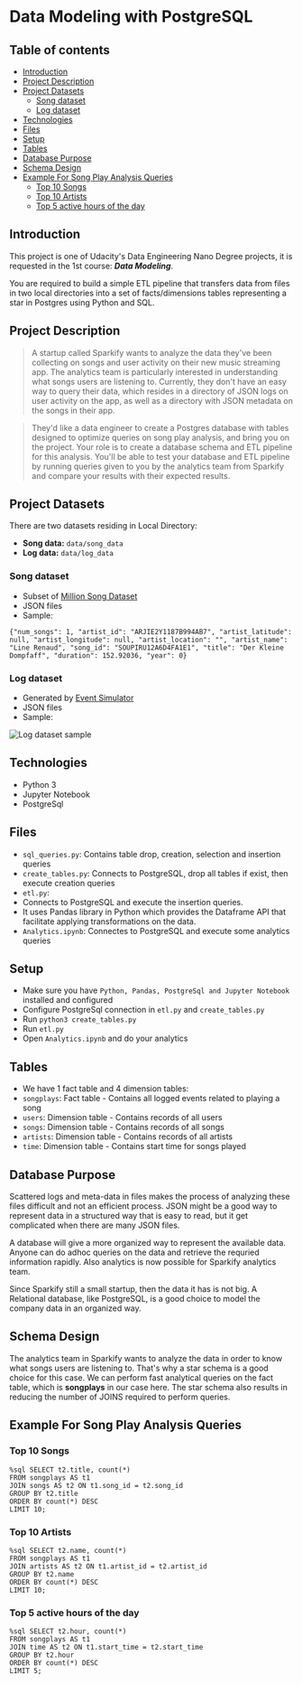 # Data Modeling with PostgreSQL

## Table of contents
- [Introduction](#introduction)
- [Project Description](#project-description)
- [Project Datasets](#project-datasets)
  * [Song dataset](#song-dataset)
  * [Log dataset](#log-dataset)
- [Technologies](#technologies)
- [Files](#files)
- [Setup](#setup)
- [Tables](#tables)
- [Database Purpose](#database-purpose)
- [Schema Design](#schema-design)
- [Example For Song Play Analysis Queries](#example-for-song-play-analysis-queries)
  * [Top 10 Songs](#top-10-songs)
  * [Top 10 Artists](#top-10-artists)
  * [Top 5 active hours of the day](#top-5-active-hours-of-the-day)

## Introduction
This project is one of Udacity's Data Engineering Nano Degree projects\, it is requested in the 1st course: ***Data Modeling***.

You are required to build a simple ETL pipeline that transfers data from files in two local directories into a set of facts/dimensions tables representing a star in Postgres using Python and SQL.

## Project Description
>A startup called Sparkify wants to analyze the data they've been collecting on songs and user activity on their new music streaming app. The analytics team is particularly interested in understanding what songs users are listening to. Currently, they don't have an easy way to query their data, which resides in a directory of JSON logs on user activity on the app, as well as a directory with JSON metadata on the songs in their app.

>They'd like a data engineer to create a Postgres database with tables designed to optimize queries on song play analysis, and bring you on the project. Your role is to create a database schema and ETL pipeline for this analysis. You'll be able to test your database and ETL pipeline by running queries given to you by the analytics team from Sparkify and compare your results with their expected results.

## Project Datasets
There are two datasets residing in Local Directory:

- **Song data:** `data/song_data`
- **Log data:** `data/log_data`

### Song dataset
- Subset of [Million Song Dataset](http://millionsongdataset.com/)
- JSON files
- Sample:

```{"num_songs": 1, "artist_id": "ARJIE2Y1187B994AB7", "artist_latitude": null, "artist_longitude": null, "artist_location": "", "artist_name": "Line Renaud", "song_id": "SOUPIRU12A6D4FA1E1", "title": "Der Kleine Dompfaff", "duration": 152.92036, "year": 0}```

### Log dataset
- Generated by [Event Simulator](https://github.com/Interana/eventsim)
- JSON files
- Sample:

![Log dataset sample](assets/log-data.png "Log Dataset Sample")

## Technologies
- Python 3
- Jupyter Notebook
- PostgreSql

## Files
 - `sql_queries.py`: Contains table drop\, creation, selection and insertion queries
 - `create_tables.py`: Connects to PostgreSQL\, drop all tables if exist\, then execute creation queries
 - `etl.py`: 
  - Connects to PostgreSQL and execute the insertion queries. 
  - It uses Pandas library in Python which provides the Dataframe API that facilitate applying  transformations on the data. 
 - `Analytics.ipynb`: Connectes to PostgreSQL and execute some analytics queries

## Setup
- Make sure you have `Python, Pandas, PostgreSql and Jupyter Notebook` installed and configured
- Configure PostgreSql connection in `etl.py` and `create_tables.py`
- Run `python3 create_tables.py`
- Run `etl.py`
- Open `Analytics.ipynb` and do your analytics

## Tables
- We have 1 fact table and 4 dimension tables:
 - `songplays`: Fact table - Contains all logged events related to playing a song
 - `users`: Dimension table - Contains records of all users
 - `songs`: Dimension table - Contains records of all songs
 - `artists`: Dimension table - Contains records of all artists
 - `time`: Dimension table - Contains start time for songs played 

## Database Purpose

Scattered logs and meta-data in files makes the process of analyzing these files difficult and not an efficient process. JSON might be a good way to represent data in a structured way that is easy to read\, but it get complicated when there are many JSON files.   
   
A database will give a more organized way to represent the available data. Anyone can do adhoc queries on the data and retrieve the requried information rapidly. Also analytics is now possible for Sparkify analytics team.    
   
Since Sparkify still a small startup\, then the data it has is not big. A Relational database, like PostgreSQL, is a good choice to model the company data in an organized way.   
   
## Schema Design   

The analytics team in Sparkify wants to analyze the data in order to know what songs users are listening to. That's why a star schema is a good choice for this case. We can perform fast analytical queries on the fact table\, which is **songplays** in our case here. The star schema also results in reducing the number of JOINS required to perform queries.   
   
## Example For Song Play Analysis Queries

### Top 10 Songs
    %sql SELECT t2.title, count(*) 
    FROM songplays AS t1 
    JOIN songs AS t2 ON t1.song_id = t2.song_id 
    GROUP BY t2.title 
    ORDER BY count(*) DESC 
    LIMIT 10;

### Top 10 Artists
    %sql SELECT t2.name, count(*) 
    FROM songplays AS t1 
    JOIN artists AS t2 ON t1.artist_id = t2.artist_id 
    GROUP BY t2.name 
    ORDER BY count(*) DESC 
    LIMIT 10;
    
### Top 5 active hours of the day
    %sql SELECT t2.hour, count(*) 
    FROM songplays AS t1 
    JOIN time AS t2 ON t1.start_time = t2.start_time 
    GROUP BY t2.hour 
    ORDER BY count(*) DESC 
    LIMIT 5;


